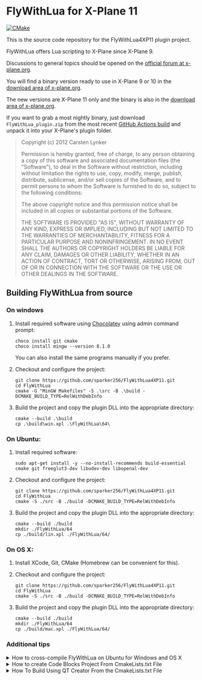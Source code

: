 # FlyWithLua for X-Plane 11

[![CMake](https://github.com/sparker256/FlyWithLua4XP11/actions/workflows/cmake.yml/badge.svg)](https://github.com/sparker256/FlyWithLua4XP11/actions/workflows/cmake.yml)

This is the source code repository for the FlyWithLua4XP11 plugin project.

FlyWithLua offers Lua scripting to X-Plane since X-Plane 9.

Discussions to general topics should be opened on the [official forum at x-plane.org](http://forums.x-plane.org/index.php?showforum=188).

You will find a binary version ready to use in X-Plane 9 or 10 in the [download area of x-plane.org](http://forums.x-plane.org/index.php?app=downloads&showfile=17468).

The new versions are X-Plane 11 only and the binary is also in the [download area of x-plane.org](https://forums.x-plane.org/index.php?/files/file/38445-flywithlua-ng-next-generation-edition-for-x-plane-11-win-lin-mac/).

If you want to grab a most nightly binary, just download `FlyWithLua_plugin.zip` from the most recent [GitHub Actions build](https://github.com/X-Friese/FlyWithLua/actions/workflows/cmake.yml?query=branch%3Amaster) and unpack it into your X-Plane's plugin folder.

> Copyright (c) 2012 Carsten Lynker
>
> Permission is hereby granted, free of charge, to any person obtaining a copy of this software
> and associated documentation files (the "Software"), to deal in the Software without restriction,
> including without limitation the rights to use, copy, modify, merge, publish, distribute, sublicense,
> and/or sell copies of the Software, and to permit persons to whom the Software is furnished to do so,
> subject to the following conditions:
>
> The above copyright notice and this permission notice shall be included in all copies or substantial portions of the Software.
>
> THE SOFTWARE IS PROVIDED "AS IS", WITHOUT WARRANTY OF ANY KIND, EXPRESS OR IMPLIED, INCLUDING BUT NOT LIMITED
> TO THE WARRANTIES OF MERCHANTABILITY, FITNESS FOR A PARTICULAR PURPOSE AND NONINFRINGEMENT. IN NO EVENT SHALL
> THE AUTHORS OR COPYRIGHT HOLDERS BE LIABLE FOR ANY CLAIM, DAMAGES OR OTHER LIABILITY, WHETHER IN AN ACTION OF
> CONTRACT, TORT OR OTHERWISE, ARISING FROM, OUT OF OR IN CONNECTION WITH THE SOFTWARE OR THE USE OR OTHER
> DEALINGS IN THE SOFTWARE.

## Building FlyWithLua from source

### On windows

1.  Install required software using [Chocolatey](https://chocolatey.org/) using admin command prompt:

    ```
    choco install git cmake
    choco install mingw --version 8.1.0
    ```

    You can also install the same programs manually if you prefer.

2.  Checkout and configure the project:

    ```
    git clone https://github.com/sparker256/FlyWithLua4XP11.git
    cd FlyWithLua
    cmake -G "MinGW Makefiles" -S .\src -B .\build -DCMAKE_BUILD_TYPE=RelWithDebInfo
    ```

3.  Build the project and copy the plugin DLL into the appropriate directory:

    ```
    cmake --build .\build
    cp .\build\win.xpl .\FlyWithLua\64\
    ```

### On Ubuntu:

1. Install required software:

   ```
   sudo apt-get install -y --no-install-recommends build-essential cmake git freeglut3-dev libudev-dev libopenal-dev

   ```

2. Checkout and configure the project:

   ```
   git clone https://github.com/sparker256/FlyWithLua4XP11.git
   cd FlyWithLua
   cmake -S ./src -B ./build -DCMAKE_BUILD_TYPE=RelWithDebInfo
   ```

3. Build the project and copy the plugin DLL into the appropriate directory:

   ```
   cmake --build ./build
   mkdir ./FlyWithLua/64
   cp ./build/lin.xpl ./FlyWithLua/64/
   ```

### On OS X:

1. Install XCode, Git, CMake (Homebrew can be convenient for this).

2. Checkout and configure the project:

   ```
   git clone https://github.com/sparker256/FlyWithLua4XP11.git
   cd FlyWithLua
   cmake -S ./src -B ./build -DCMAKE_BUILD_TYPE=RelWithDebInfo
   ```

3. Build the project and copy the plugin DLL into the appropriate directory:

   ```
   cmake --build ./build
   mkdir ./FlyWithLua/64
   cp ./build/mac.xpl ./FlyWithLua/64/
   ```

### Additional tips

<details>
<summary>How to cross-compile FlyWithLua on Ubuntu for Windows and OS X</summary>

Note: this is documented just in case, but generally is not recommended. Using native builds and/or GitHub Actions workflow is more convenient and less prone to errors and bugs.

Install cross-compiling toolchains:

```
# Install Windows cross-compiling toolchain (MinGW).
sudo apt-get install -y --no-install-recommends mingw-w64 g++-mingw-w64 && apt-get clean

# Install OS X cross-compiling toolchain (clang).
apt-get install -y --no-install-recommends clang curl && apt-get clean
#Build arguments
OSXCROSS_REPO="tpoechtrager/osxcross"
OSXCROSS_REVISION="f4ba4facae996b3b14d89eb62c0384564f7368b5"
DARWIN_SDK_VERSION="10.11"
DARWIN_SDK_URL="https://github.com/apriorit/osxcross-sdks/raw/master/MacOSX10.11.sdk.tar.xz"
CROSSBUILD=1

mkdir -p "/tmp/osxcross" \
 && cd "/tmp/osxcross" \
 && curl -sSLo osxcross.tar.gz "https://codeload.github.com/${OSXCROSS_REPO}/tar.gz/${OSXCROSS_REVISION}" \
 && tar --strip=1 -xzf osxcross.tar.gz \
 && rm -f osxcross.tar.gz \
 && curl -sLo tarballs/MacOSX${DARWIN_SDK_VERSION}.sdk.tar.xz \
             "${DARWIN_SDK_URL}" \
 && UNATTENDED=1 JOBS=4 SDK_VERSION=${DARWIN_SDK_VERSION} ./build.sh \
 && mv target /usr/osxcross \
 && mv tools /usr/osxcross/ \
 && rm -rf "/usr/osxcross/SDK/MacOSX${DARWIN_SDK_VERSION}.sdk/usr/share/man"

export PATH="$PATH:/usr/osxcross/bin"
```

Build FlyWithLua:

```
git clone https://github.com/sparker256/FlyWithLua4XP11.git
cd FlyWithLua

# For Windows:
cmake -S ./src -B ./build-win -DCMAKE_BUILD_TYPE=RelWithDebInfo -DCMAKE_TOOLCHAIN_FILE=src/Toolchain-mingw-w64-x86-64.cmake
cmake --build ./build-win

# For OS X:
cmake -S ./src -B ./build-mac -DCMAKE_BUILD_TYPE=RelWithDebInfo -DCMAKE_TOOLCHAIN_FILE=src/Toolchain-ubuntu-osxcross-10.11.cmake -DCMAKE_FIND_ROOT_PATH=/usr/osxcross/SDK/MacOSX10.11.sdk/
cmake --build ./build-mac
```

</details>

<details>
<summary>How to create Code Blocks Project From CmakeLists.txt File</summary>

- First you will need to install MinGW-64, Cmake, CodeBlocks and Git.
- Create a CodeBlocks Projects folder like this.
- `mkdir CodeBlocksProjects`
- `cd D:\CodeBlocksProjects`
- `git clone https://github.com/sparker256/FlyWithLua4XP11.git`
- `cd FlyWithLua/src`
- `mkdir build`
- `cd build`
- `cmake -G "CodeBlocks - MinGW Makefiles" ..`
- Open CodeBlocks and use "Open an existing project" browsing to "FlyWithLua/src/build/FlyWithLua.cbp" and click on the Open button.

At that point you should be able to build FlwWithLua.

</details>

<details>
<summary>How To Build Using QT Creator From the CmakeLists.txt File</summary>

- Create a QT Creator Projects folder like this.
  - `mkdir QTCreatorProjects`
  - `cd D:\QTCreatorProjects`
  - `git clone https://github.com/X-Friese/FlyWithLua.git`
- Using QT Creator use "File" > "Open File or Project" and browse to "FlyWithLua/src/CMakeLists.txt" then click on the "Open" button.

At that point you should be able to build FlyWithLua.

</details>
